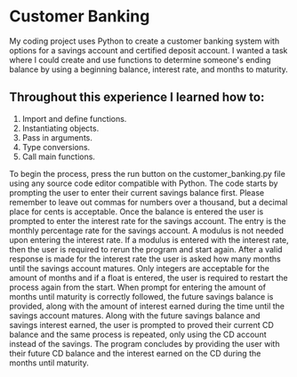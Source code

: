 # Customer Banking
My coding project uses Python to create a customer banking system with options for a savings account and certified deposit account. I wanted a task where I could create and use functions to determine someone's ending balance by using a beginning balance, interest rate, and months to maturity.

## Throughout this experience I learned how to:
1) Import and define functions.
2) Instantiating objects.
3) Pass in arguments.
4) Type conversions.
5) Call main functions.

To begin the process, press the run button on the customer_banking.py file using any source code editor compatible with Python. The code starts by prompting the user to enter their current savings balance first. Please remember to leave out commas for numbers over a thousand, but a decimal place for cents is acceptable. Once the balance is entered the user is prompted to enter the interest rate for the savings account. The entry is the monthly percentage rate for the savings account. A modulus is not needed upon entering the interest rate. If a modulus is entered with the interest rate, then the user is required to rerun the program and start again. After a valid response is made for the interest rate the user is asked how many months until the savings account matures. Only integers are acceptable for the amount of months and if a float is entered, the user is required to restart the process again from the start. When prompt for entering the amount of months until maturity is correctly followed, the future savings balance is provided, along with the amount of interest earned during the time until the savings account matures. Along with the future savings balance and savings interest earned, the user is prompted to proved their current CD balance and the same process is repeated, only using the CD account instead of the savings. The program concludes by providing the user with their future CD balance and the interest earned on the CD during the months until maturity.
